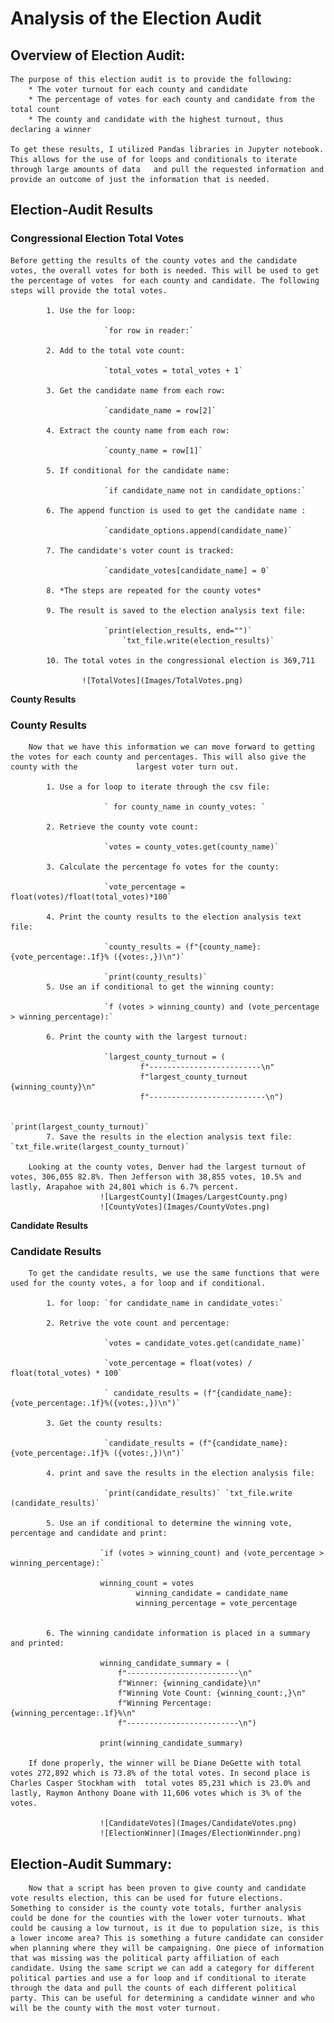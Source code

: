 # **Analysis of the Election Audit**

## **Overview of Election Audit:**
	The purpose of this election audit is to provide the following:
		* The voter turnout for each county and candidate
		* The percentage of votes for each county and candidate from the total count
		* The county and candidate with the highest turnout, thus declaring a winner

	To get these results, I utilized Pandas libraries in Jupyter notebook. This allows for the use of for loops and conditionals to iterate through large amounts of data 	and pull the requested information and provide an outcome of just the information that is needed.  

## **Election-Audit Results**
	
### Congressional Election Total Votes

	Before getting the results of the county votes and the candidate votes, the overall votes for both is needed. This will be used to get the percentage of votes 	for each county and candidate. The following steps will provide the total votes.  
			
			1. Use the for loop: 
	
						 `for row in reader:`
			
			2. Add to the total vote count: 

						 `total_votes = total_votes + 1`
			
			3. Get the candidate name from each row: 

						 `candidate_name = row[2]`
			
			4. Extract the county name from each row: 

						 `county_name = row[1]`
			
			5. If conditional for the candidate name: 

						 `if candidate_name not in candidate_options:`
			
			6. The append function is used to get the candidate name : 

						 `candidate_options.append(candidate_name)`
			
			7. The candidate's voter count is tracked: 

						 `candidate_votes[candidate_name] = 0`
			
			8. *The steps are repeated for the county votes* 
			
			9. The result is saved to the election analysis text file: 

						 `print(election_results, end="")`
    						 `txt_file.write(election_results)`
			
			10. The total votes in the congressional election is 369,711
						 
					![TotalVotes](Images/TotalVotes.png)

**County Results**

### County Results


		Now that we have this information we can move forward to getting the votes for each county and percentages. This will also give the county with the 			largest voter turn out. 
			
			1. Use a for loop to iterate through the csv file: 
						 
						 ` for county_name in county_votes: `
			
			2. Retrieve the county vote count: 
						 
						 `votes = county_votes.get(county_name)`
			
			3. Calculate the percentage fo votes for the county: 
			
						 `vote_percentage = float(votes)/float(total_votes)*100`
			
			4. Print the county results to the election analysis text file: 
						 
						 `county_results = (f"{county_name}: {vote_percentage:.1f}% ({votes:,})\n")`
    									
						 `print(county_results)`
			5. Use an if conditional to get the winning county: 
						 
						 `f (votes > winning_county) and (vote_percentage > winning_percentage):`
			
			6. Print the county with the largest turnout: 
						 
						 `largest_county_turnout = (
            					 f"-------------------------\n"
            					 f"largest_county_turnout {winning_county}\n"
            					 f"--------------------------\n")
    
    											`print(largest_county_turnout)`
			7. Save the results in the election analysis text file: `txt_file.write(largest_county_turnout)`
		
		Looking at the county votes, Denver had the largest turnout of votes, 306,055 82.8%. Then Jefferson with 38,855 votes, 10.5% and lastly, Arapahoe with 24,801 which is 6.7% percent.
						![LargestCounty](Images/LargestCounty.png)
						![CountyVotes](Images/CountyVotes.png)


**Candidate Results**

### Candidate Results

	
		To get the candidate results, we use the same functions that were used for the county votes, a for loop and if conditional.

			1. for loop: `for candidate_name in candidate_votes:`
			
			2. Retrive the vote count and percentage: 
						 
						 `votes = candidate_votes.get(candidate_name)`
								 
						 `vote_percentage = float(votes) / float(total_votes) * 100`
						 
						 ` candidate_results = (f"{candidate_name}: {vote_percentage:.1f}%({votes:,})\n")`
			
			3. Get the county results: 
						 
						 `candidate_results = (f"{candidate_name}: {vote_percentage:.1f}% ({votes:,})\n")`
			
			4. print and save the results in the election analysis file: 
						 
						 `print(candidate_results)` `txt_file.write															 (candidate_results)`
			
			5. Use an if conditional to determine the winning vote, percentage and candidate and print: 
					
						`if (votes > winning_count) and (vote_percentage > winning_percentage):`
            
						winning_count = votes
            					winning_candidate = candidate_name
            					winning_percentage = vote_percentage
							 
			
			6. The winning candidate information is placed in a summary and printed:
  
						winning_candidate_summary = (
        					f"-------------------------\n"
        					f"Winner: {winning_candidate}\n"
        					f"Winning Vote Count: {winning_count:,}\n"
        					f"Winning Percentage: {winning_percentage:.1f}%\n"
        					f"-------------------------\n")
    
    					print(winning_candidate_summary)

		If done properly, the winner will be Diane DeGette with total votes 272,892 which is 73.8% of the total votes. In second place is Charles Casper Stockham with 	total votes 85,231 which is 23.0% and lastly, Raymon Anthony Doane with 11,606 votes which is 3% of the votes. 	  
			
						![CandidateVotes](Images/CandidateVotes.png)
						![ElectionWinner](Images/ElectionWinnder.png)
   
				 
## Election-Audit Summary:

		Now that a script has been proven to give county and candidate vote results election, this can be used for future elections. Something to consider is the county vote totals, further analysis could be done for the counties with the lower voter turnouts. What could be causing a low turnout, is it due to population size, is this a lower income area? This is something a future candidate can consider when planning where they will be campaigning. One piece of information  that was missing was the political party affiliation of each candidate. Using the same script we can add a category for different political parties and use a for loop and if conditional to iterate through the data and pull the counts of each different political party. This can be useful for determining a candidate winner and who will be the county with the most voter turnout. 




		


		





